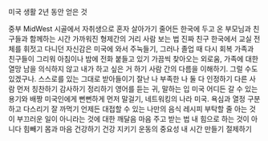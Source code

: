 미국 생활 2년 동안 얻은 것

중부 MidWest 시골에서 자취생으로 혼자 살아가기
줄어든 한국에 두고 온 부모님과 친구들과 함께하는 시간
가까워진 형제간의 거리 
사람 보는 법
진짜 친구
한국에서 교실 전체를 휘젓고 다니던 자신감은 미국에 와서 주눅들기, 그러나 졸업 때 다시 회복
가족과 친구들이 그리워 아침이나 밤에 전화 붙들고 있기
가끔씩 찾아오는 외로움, 가족에 대한 열망
남을 의식하지 않고 내가 하고 싶은 거 하기
사람 간의 다름을 이해하기. 그럴 수도 있겠구나.
스스로를 있는 그대로 받아들이기
잘난 나 부족한 나 둘 다 인정하기
다른 사람 먼저 칭찬하기
감사하기
정리하기
영어를 듣는 귀, 말하는 입
미국 어디든 갈 수 있는 용기와 배짱
미국인에게 뻔뻔하게 먼저 말걸기, 네트워킹의 나라 미국. 
욕심과 열정 구분하고 다스리기
잘 까먹기
언제든 대접할 수 있는 나만의 음식 레시피
부탁할 줄 아는 것이 부끄러운 일이 아니라는 것에 대한 깨달음
마음 주고 받는 법
내 힘으로 하는 것이 아니다 
힘빼기 
몸과 마음 건강하기 건강 지키기 
운동의 중요성
내 시간 만들기 
절제하기


